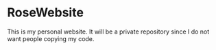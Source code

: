 # RoseWebsite
This is my personal website. It will be a private repository since I do not want people copying my code. 
